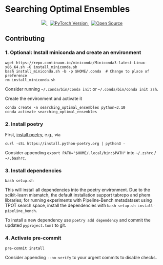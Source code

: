 # Searching Optimal Ensembles

<p align="center">
  <a href="https://github.com/releaunifreiburg/MetaLearningEnsembles">
    <img src="https://img.shields.io/badge/Python-3.10-blue?style=for-the-badge&logo=python" />
  </a>&nbsp;
  <a href="https://pytorch.org/">
    <img src="https://img.shields.io/badge/pytorch-2.0-orange?style=for-the-badge&logo=pytorch" alt="PyTorch Version" />
  </a>&nbsp;
  <a href="https://github.com/releaunifreiburg/MetaLearningEnsembles">
    <img src="https://img.shields.io/badge/open-source-9cf?style=for-the-badge&logo=Open-Source-Initiative" alt="Open Source" />
  </a>
  <!-- <a href="https://github.com/releaunifreiburg/MetaLearningEnsembles">
    <img src="https://img.shields.io/github/stars/releaunifreiburg/MetaLearningEnsembles=for-the-badge&logo=github" alt="GitHub Repo Stars" />
  </a> -->
</p>

## Contributing

### 1. Optional: Install miniconda and create an environment

```
wget https://repo.continuum.io/miniconda/Miniconda3-latest-Linux-x86_64.sh -O install_miniconda.sh
bash install_miniconda.sh -b -p $HOME/.conda  # Change to place of preference
rm install_miniconda.sh
```

Consider running `~/.conda/bin/conda init` or `~/.conda/bin/conda init zsh`.

Create the environment and activate it

```
conda create -n searching_optimal_ensembles python=3.10
conda activate searching_optimal_ensembles
```

### 2. Install poetry

First, [install poetry](https://python-poetry.org/docs), e.g., via

```
curl -sSL https://install.python-poetry.org | python3 -
```

Consider appending `export PATH="$HOME/.local/bin:$PATH"` into `~/.zshrc` / `~/.bashrc`.

### 3. Install dependencies

```
bash setup.sh
```

This will install all dependencies into the poetry environment. Due to the scikit-learn mismatch, the default installation support tabrepo and phem libraries; for running experiments with Pipeline-Bench metadataset using TPOT search space, install the dependencies with `bash setup.sh install-pipeline_bench`.

To install a new dependency use `poetry add dependency` and commit the updated `pyproject.toml` to git.

### 4. Activate pre-commit

```
pre-commit install
```

Consider appending `--no-verify` to your urgent commits to disable checks.
